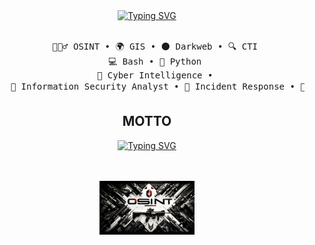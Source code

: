 <div align="center">
<a href="https://git.io/typing-svg"><img src="https://readme-typing-svg.demolab.com?font=Fira+Code&weight=800&size=16&pause=1000&color=F70202&background=47FBFF00&vCenter=true&multiline=true&width=441&height=62&lines=I'm+Emre%2C+an+Intelligence+Analyst+and+Red+Teamer." alt="Typing SVG" /></a>
<br><br>
<pre>
    🕵🏻‍♂️ OSINT • 🌍 GIS • 🌑 Darkweb • 🔍 CTI 
    💻 Bash • 🐍 Python 
    🧠 Cyber Intelligence • 
    🔐 Information Security Analyst • 🚨 Incident Response • 🥷 Red Team • 🛡️ Penetration Test •  
</pre>
    
## MOTTO
<a href="https://git.io/typing-svg"><img src="https://readme-typing-svg.demolab.com?font=Fira+Code&weight=100&size=14&pause=1000&color=F71600&background=47FBFF00&vCenter=true&width=441&height=62&lines=%22Searching+for+vulnerabilities+in+machines+is+foolish.
+Look+for+vulnerabilities+in+the+deep+desires+of+humans.%22" alt="Typing SVG" /></a>

<br><br>
<img src="dadsa.jpeg" alt="sherlock holmes cartoon with a magnifying glass" width="30%" height="30%"/>
<br><br><br>

<br><br>
